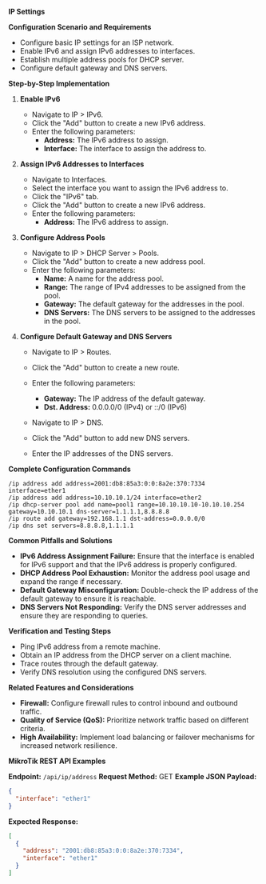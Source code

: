 **IP Settings**

**Configuration Scenario and Requirements**

- Configure basic IP settings for an ISP network.
- Enable IPv6 and assign IPv6 addresses to interfaces.
- Establish multiple address pools for DHCP server.
- Configure default gateway and DNS servers.

**Step-by-Step Implementation**

1. **Enable IPv6**

   - Navigate to IP > IPv6.
   - Click the "Add" button to create a new IPv6 address.
   - Enter the following parameters:
     - **Address:** The IPv6 address to assign.
     - **Interface:** The interface to assign the address to.

2. **Assign IPv6 Addresses to Interfaces**

   - Navigate to Interfaces.
   - Select the interface you want to assign the IPv6 address to.
   - Click the "IPv6" tab.
   - Click the "Add" button to create a new IPv6 address.
   - Enter the following parameters:
     - **Address:** The IPv6 address to assign.

3. **Configure Address Pools**

   - Navigate to IP > DHCP Server > Pools.
   - Click the "Add" button to create a new address pool.
   - Enter the following parameters:
     - **Name:** A name for the address pool.
     - **Range:** The range of IPv4 addresses to be assigned from the pool.
     - **Gateway:** The default gateway for the addresses in the pool.
     - **DNS Servers:** The DNS servers to be assigned to the addresses in the pool.

4. **Configure Default Gateway and DNS Servers**

   - Navigate to IP > Routes.
   - Click the "Add" button to create a new route.
   - Enter the following parameters:
     - **Gateway:** The IP address of the default gateway.
     - **Dst. Address:** 0.0.0.0/0 (IPv4) or ::/0 (IPv6)

   - Navigate to IP > DNS.
   - Click the "Add" button to add new DNS servers.
   - Enter the IP addresses of the DNS servers.

**Complete Configuration Commands**

```
/ip address add address=2001:db8:85a3:0:0:8a2e:370:7334 interface=ether1
/ip address add address=10.10.10.1/24 interface=ether2
/ip dhcp-server pool add name=pool1 range=10.10.10.10-10.10.10.254 gateway=10.10.10.1 dns-server=1.1.1.1,8.8.8.8
/ip route add gateway=192.168.1.1 dst-address=0.0.0.0/0  
/ip dns set servers=8.8.8.8,1.1.1.1
```

**Common Pitfalls and Solutions**

- **IPv6 Address Assignment Failure:** Ensure that the interface is enabled for IPv6 support and that the IPv6 address is properly configured.
- **DHCP Address Pool Exhaustion:** Monitor the address pool usage and expand the range if necessary.
- **Default Gateway Misconfiguration:** Double-check the IP address of the default gateway to ensure it is reachable.
- **DNS Servers Not Responding:** Verify the DNS server addresses and ensure they are responding to queries.

**Verification and Testing Steps**

- Ping IPv6 address from a remote machine.
- Obtain an IP address from the DHCP server on a client machine.
- Trace routes through the default gateway.
- Verify DNS resolution using the configured DNS servers.

**Related Features and Considerations**

- **Firewall:** Configure firewall rules to control inbound and outbound traffic.
- **Quality of Service (QoS):** Prioritize network traffic based on different criteria.
- **High Availability:** Implement load balancing or failover mechanisms for increased network resilience.

**MikroTik REST API Examples**

**Endpoint:** `/api/ip/address`
**Request Method:** GET
**Example JSON Payload:**

```json
{
  "interface": "ether1"
}
```

**Expected Response:**

```json
[
  {
    "address": "2001:db8:85a3:0:0:8a2e:370:7334",
    "interface": "ether1"
  }
]
```